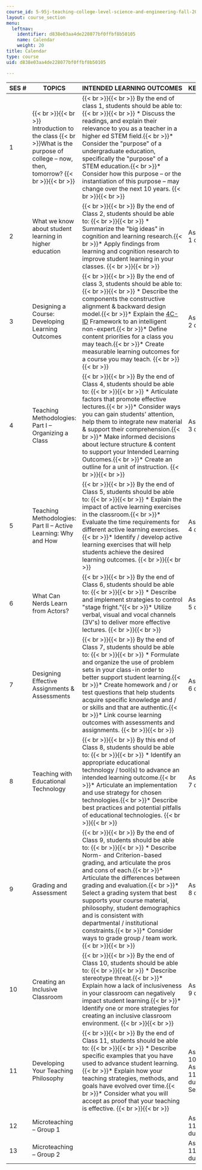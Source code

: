 ```yaml
---
course_id: 5-95j-teaching-college-level-science-and-engineering-fall-2015
layout: course_section
menu:
  leftnav:
    identifier: d838e03aa4de228077bf0ffbf8b50105
    name: Calendar
    weight: 20
title: Calendar
type: course
uid: d838e03aa4de228077bf0ffbf8b50105

---
```


| SES # | TOPICS | INTENDED LEARNING OUTCOMES | KEY DATES |
| --- | --- | --- | --- |
| 1 |  {{< br >}}{{< br >}} Introduction to the class  {{< br >}}What is the purpose of college – now, then, tomorrow? {{< br >}}{{< br >}}  |  {{< br >}}{{< br >}} By the end of class 1, students should be able to: {{< br >}}{{< br >}} *   Discuss the readings, and explain their relevance to you as a teacher in a higher ed STEM field.{{< br >}}*   Consider the "purpose" of a undergraduate education, specifically the "purpose" of a STEM education.{{< br >}}*   Consider how this purpose – or the instantiation of this purpose – may change over the next 10 years. {{< br >}}{{< br >}}  | &nbsp; |
| 2 | What we know about student learning in higher education |  {{< br >}}{{< br >}} By the end of Class 2, students should be able to: {{< br >}}{{< br >}} *   Summarize the "big ideas" in cognition and learning research.{{< br >}}*   Apply findings from learning and cognition research to improve student learning in your classes. {{< br >}}{{< br >}}  | Assignment 1 due |
| 3 | Designing a Course: Developing Learning Outcomes |  {{< br >}}{{< br >}} By the end of class 3, students should be able to: {{< br >}}{{< br >}} *   Describe the components the constructive alignment & backward design model.{{< br >}}*   Explain the [4C-ID](http://edutechwiki.unige.ch/en/4C-ID) Framework to an intelligent non-expert.{{< br >}}*   Define content priorities for a class you may teach.{{< br >}}*   Create measurable learning outcomes for a course you may teach. {{< br >}}{{< br >}}  | Assignment 2 due |
| 4 | Teaching Methodologies: Part I – Organizing a Class |  {{< br >}}{{< br >}} By the end of Class 4, students should be able to: {{< br >}}{{< br >}} *   Articulate factors that promote effective lectures.{{< br >}}*   Consider ways you can gain students' attention, help them to integrate new material & support their comprehension.{{< br >}}*   Make informed decisions about lecture structure & content to support your Intended Learning Outcomes.{{< br >}}*   Create an outline for a unit of instruction. {{< br >}}{{< br >}}  | Assignment 3 due |
| 5 | Teaching Methodologies: Part II – Active Learning: Why and How |  {{< br >}}{{< br >}} By the end of Class 5, students should be able to: {{< br >}}{{< br >}} *   Explain the impact of active learning exercises in the classroom.{{< br >}}*   Evaluate the time requirements for different active learning exercises.{{< br >}}*   Identify / develop active learning exercises that will help students achieve the desired learning outcomes. {{< br >}}{{< br >}}  | Assignment 4 due |
| 6 | What Can Nerds Learn from Actors? |  {{< br >}}{{< br >}} By the end of Class 6, students should be able to: {{< br >}}{{< br >}} *   Describe and implement strategies to control "stage fright."{{< br >}}*   Utilize verbal, visual and vocal channels (3V's) to deliver more effective lectures. {{< br >}}{{< br >}}  | Assignment 5 due |
| 7 | Designing Effective Assignments & Assessments |  {{< br >}}{{< br >}} By the end of Class 7, students should be able to: {{< br >}}{{< br >}} *   Formulate and organize the use of problem sets in your class-in order to better support student learning.{{< br >}}*   Create homework and / or test questions that help students acquire specific knowledge and / or skills and that are authentic.{{< br >}}*   Link course learning outcomes with assessments and assignments. {{< br >}}{{< br >}}  | Assignment 6 due |
| 8 | Teaching with Educational Technology |  {{< br >}}{{< br >}} By this end of Class 8, students should be able to: {{< br >}}{{< br >}} *   Identify an appropriate educational technology / tool(s) to advance an intended learning outcome.{{< br >}}*   Articulate an implementation and use strategy for chosen technologies.{{< br >}}*   Describe best practices and potential pitfalls of educational technologies. {{< br >}}{{< br >}}  | Assignment 7 due |
| 9 | Grading and Assessment |  {{< br >}}{{< br >}} By the end of Class 9, students should be able to: {{< br >}}{{< br >}} *   Describe Norm- and Criterion-based grading, and articulate the pros and cons of each.{{< br >}}*   Articulate the differences between grading and evaluation.{{< br >}}*   Select a grading system that best supports your course material, philosophy, student demographics and is consistent with departmental / institutional constraints.{{< br >}}*   Consider ways to grade group / team work. {{< br >}}{{< br >}}  | Assignment 8 due |
| 10 | Creating an Inclusive Classroom |  {{< br >}}{{< br >}} By the end of Class 10, students should be able to: {{< br >}}{{< br >}} *   Describe stereotype threat.{{< br >}}*   Explain how a lack of inclusiveness in your classroom can negatively impact student learning.{{< br >}}*   Identify one or more strategies for creating an inclusive classroom environment. {{< br >}}{{< br >}}  | Assignment 9 due |
| 11 | Developing Your Teaching Philosophy |  {{< br >}}{{< br >}} By the end of Class 11, students should be able to: {{< br >}}{{< br >}} *   Describe specific examples that you have used to advance student learning.{{< br >}}*   Explain how your teaching strategies, methods, and goals have evolved over time.{{< br >}}*   Consider what you will accept as proof that your teaching is effective. {{< br >}}{{< br >}}  | Assignment 10 due ; Assignment 11 Part I due before Session 12 |
| 12 | Microteaching – Group 1 | &nbsp; | Assignment 11 Part II due |
| 13 | Microteaching – Group 2 | &nbsp; | Assignment 11 Part III due